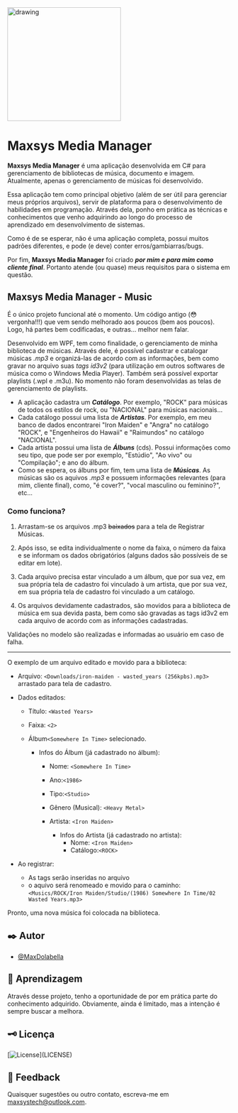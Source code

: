 ﻿<img src="media-manager-music.ico" alt="drawing" width="256" />

# Maxsys Media Manager 

**Maxsys Media Manager** é uma aplicação desenvolvida em C# para gerenciamento de bibliotecas de música, documento e imagem.
Atualmente, apenas o gerenciamento de músicas foi desenvolvido.

Essa aplicação tem como principal objetivo (além de ser útil para gerenciar meus próprios arquivos), servir de plataforma para o desenvolvimento de habilidades em programação.
Através dela, ponho em prática as técnicas e conhecimentos que venho adquirindo ao longo do processo de aprendizado em desenvolvimento de sistemas.

Como é de se esperar, não é uma aplicação completa, possui muitos padrões diferentes, e pode (e deve) conter erros/gambiarras/bugs.

Por fim, **Maxsys Media Manager** foi criado ***por mim e para mim como cliente final***. Portanto atende (ou quase) meus requisitos para o sistema em questão.


## Maxsys Media Manager - Music

É o único projeto funcional até o momento.
Um código antigo (😳 vergonha!!!) que vem sendo melhorado aos poucos (bem aos poucos).
Logo, há partes bem codificadas, e outras... melhor nem falar.

Desenvolvido em WPF, tem como finalidade, o gerenciamento de minha biblioteca de músicas. Através dele, é possível cadastrar e catalogar músicas *.mp3* e organizá-las de acordo com as informações, bem como gravar no arquivo suas *tags id3v2* (para utilização em outros softwares de música como o Windows Media Player).
Também será possível exportar playlists (.wpl e .m3u). No momento não foram desenvolvidas as telas de gerenciamento de playlists.

- A aplicação cadastra um ***Catálogo***.
	Por exemplo, "ROCK" para músicas de todos os estilos de rock, ou "NACIONAL" para músicas nacionais...
- Cada catálogo possui uma lista de ***Artistas***. 
	Por exemplo, em meu banco de dados encontrarei "Iron Maiden" e "Angra" no catálogo "ROCK", e "Engenheiros do Hawaii" e "Raimundos" no catálogo "NACIONAL".
- Cada artista possui uma lista de ***Álbuns*** (cds).
	Possui informações como seu tipo, que pode ser por exemplo, "Estúdio", "Ao vivo" ou "Compilação"; e ano do álbum.
- Como se espera, os álbuns por fim, tem uma lista de ***Músicas***.
	As músicas são os aquivos *.mp3* e possuem informações relevantes (para mim, cliente final), como, "é cover?", "vocal masculino ou feminino?", etc...


### Como funciona?

1. Arrastam-se os arquivos .mp3 ~~baixados~~ para a tela de Registrar Músicas.

2. Após isso, se edita individualmente o nome da faixa, o número da faixa e se informam os dados obrigatórios (alguns dados são possíveis de se editar em lote).

3. Cada arquivo precisa estar vinculado a um álbum, que por sua vez, em sua própria tela de cadastro foi vinculado à um artista, que por sua vez, em sua própria tela de cadastro foi vinculado a um catálogo.

4. Os arquivos devidamente cadastrados, são movidos para a biblioteca de música em sua devida pasta, bem como são gravadas as tags id3v2 em cada arquivo de acordo com as informações cadastradas.

Validações no modelo são realizadas e informadas ao usuário em caso de falha.

------------

O exemplo de um arquivo editado e movido para a biblioteca:

* Arquivo: `<Downloads/iron-maiden - wasted_years (256kpbs).mp3>` arrastado para tela de cadastro.

* Dados editados:
	* Título: `<Wasted Years>`
	* Faixa: `<2>`
	* Álbum`<Somewhere In Time>` selecionado.

		* Infos do Álbum (já cadastrado no álbum):
			* Nome: `<Somewhere In Time>`
			* Ano:`<1986>`
			* Tipo:`<Studio>`
			* Gênero (Musical): `<Heavy Metal>`
			* Artista: `<Iron Maiden>`

				* Infos do Artista (já cadastrado no artista):
					* Nome: `<Iron Maiden>`
					* Catálogo:`<ROCK>`

* Ao registrar:
	* As tags serão inseridas no arquivo
	* o aquivo será renomeado e movido para o caminho:
	`<Musics/ROCK/Iron Maiden/Studio/(1986) Somewhere In Time/02 Wasted Years.mp3>`

Pronto, uma nova música foi colocada na biblioteca.

## ✒️ Autor

* [@MaxDolabella](https://www.github.com/MaxDolabella)

## 🧐 Aprendizagem

Através desse projeto, tenho a oportunidade de por em prática parte do conhecimento adquirido. Obviamente, ainda é limitado, mas a intenção é sempre buscar a melhora.

## 🗝 Licença

[![License](https://img.shields.io/apm/l/atomic-design-ui.svg?)](LICENSE)

## 📧 Feedback

Quaisquer sugestões ou outro contato, escreva-me em maxsystech@outlook.com.
